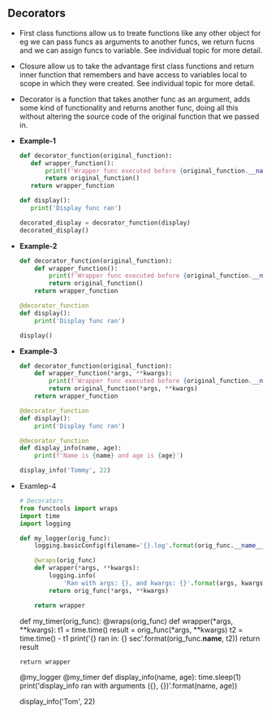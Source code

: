 ## Decorators

* First class functions allow us to treate functions like any other object for eg we can pass funcs as arguments to another funcs, we return fucns and we can assign funcs to variable. See individual topic for more detail.

* Closure allow us to take the advantage first class functions and return inner function that remembers and have access to variables local to scope in which they were created. See individual topic for more detail.

* Decorator is a function that takes another func as an argument, adds some kind of functionality and returns another func, doing all this without altering the source code of the original function that we passed in.

* **Example-1**
  
  ```python
  def decorator_function(original_function):
     def wrapper_function():
         print(f'Wrapper func executed before {original_function.__name__}')
         return original_function()
     return wrapper_function
  
  def display():
     print('Display func ran')
  
  decorated_display = decorator_function(display)
  decorated_display()
  ```

* **Example-2**
  
  ```python
  def decorator_function(original_function):
      def wrapper_function():
          print(f'Wrapper func executed before {original_function.__name__}')
          return original_function()
      return wrapper_function
  
  @decorator_function
  def display():
      print('Display func ran')
  
  display()
  ```

* **Example-3**
  
  ```python
  def decorator_function(original_function):
      def wrapper_function(*args, **kwargs):
          print(f'Wrapper func executed before {original_function.__name__}')
          return original_function(*args, **kwargs)
      return wrapper_function
  
  @decorator_function
  def display():
      print('Display func ran')
  
  @decorator_function
  def display_info(name, age):
      print(f'Name is {name} and age is {age}')
  
  display_info('Tommy', 22)
  ```

* Examlep-4
  
  ```python
  # Decorators
  from functools import wraps
  import time
  import logging
  
  def my_logger(orig_func):
      logging.basicConfig(filename='{}.log'.format(orig_func.__name__), level=logging.INFO)
  
      @wraps(orig_func)
      def wrapper(*args, **kwargs):
          logging.info(
              'Ran with args: {}, and kwargs: {}'.format(args, kwargs))
          return orig_func(*args, **kwargs)
  
      return wrapper
  ```

  def my_timer(orig_func):
      @wraps(orig_func)
      def wrapper(*args, **kwargs):
          t1 = time.time()
          result = orig_func(*args, **kwargs)
          t2 = time.time() - t1
          print('{} ran in: {} sec'.format(orig_func.__name__, t2))
          return result

      return wrapper

  @my_logger
  @my_timer
  def display_info(name, age):
      time.sleep(1)
      print('display_info ran with arguments ({}, {})'.format(name, age))

  display_info('Tom', 22)

```

```
